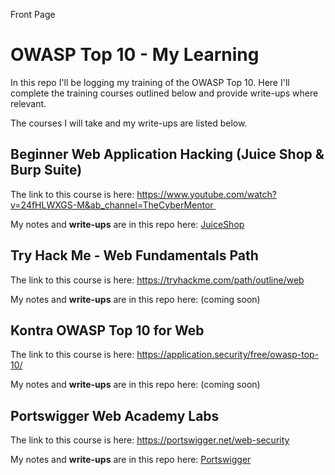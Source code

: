 Front Page

# OWASP Top 10 - My Learning

In this repo I'll be logging my training of the OWASP Top 10. Here I'll complete the training courses outlined below and provide write-ups where relevant.

The courses I will take and my write-ups are listed below.

## Beginner Web Application Hacking (Juice Shop & Burp Suite)

The link to this course is here: https://www.youtube.com/watch?v=24fHLWXGS-M&ab_channel=TheCyberMentor 

My notes and **write-ups** are in this repo here: [JuiceShop](JuiceShop/Readme.md)

## Try Hack Me - Web Fundamentals Path

The link to this course is here: https://tryhackme.com/path/outline/web

My notes and **write-ups** are in this repo here: (coming soon)

## Kontra OWASP Top 10 for Web

The link to this course is here: https://application.security/free/owasp-top-10/

My notes and **write-ups** are in this repo here: (coming soon)

## Portswigger Web Academy Labs

The link to this course is here: https://portswigger.net/web-security

My notes and **write-ups** are in this repo here: [Portswigger](Portswigger/Readme.md)